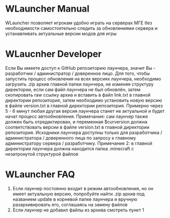 # WLauncher Manual
WLauncher позволяет игрокам удобно играть на серверах
МГЕ без необходимости самостоятельно следить за обновлениями
сервера и устанавливать актуальные версии модов для игры

# WLaucnher Developer
Если Вы имеете доступ к GitHub репозиторию лаунчера, значит
Вы - разработчик / администратор / доверенное лицо. Для
того, чтобы запустить процесс обновления на всех версиях
лаунчера, необходимо загрузить .zip архив главной папки
лаунчера, не изменяя структуру директории, если сам файл
лаунчера не был обновлён, затем скопировать raw ссылку архиа
и вставить в файл link.txt в главной директории репозитория,
затем необходимо установить новую версию в файле version.txt 
в главной директории репозитория. Примерно через 5 - 6 минут
любая другая версия лаунчера станет не актуальной и будет начат
процесс автообновления. Примечание: сам лаунчер также должен
быть отредактирован, и переменная $curversion должна соответствовать
версии в файле version.txt в главной директории репозитория.
Исходники лаунчера доступны только для разработчика / администратора 
/ доверенного лица по запросу к главному администратору сервера /
разработчику. Примечание 2: в главной директории лаунчера должна
находится папка .minecraft с незатронутой структурой файлов

# WLauncher FAQ
1. Если лаунчер постоянно входит в режим автообновления, но он имеет
актуальную версию, попробуйте найти .zip архив под названием update
в корневой папке лаунчера и вручную разархивировать его, соглашаясь
на замену файлов
2. Если лаунчер не добавил файлы из архива смотреть пункт 1
